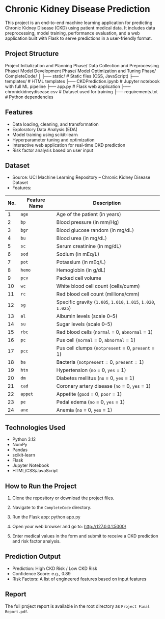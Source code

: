 # Chronic Kidney Disease Prediction

This project is an end-to-end machine learning application for predicting Chronic Kidney Disease (CKD) using patient medical data. It includes data preprocessing, model training, performance evaluation, and a web application built with Flask to serve predictions in a user-friendly format.

## Project Structure

Project Initialization and Planning Phase/
Data Collection and Preprocessing Phase/
Model Development Phase/
Model Optimization and Tuning Phase/
CompleteCode/
│
├── static/ # Static files (CSS, JavaScript)
├── templates/ # HTML templates
├── CKDPrediction.ipynb # Jupyter notebook with full ML pipeline
├── app.py # Flask web application
├── chronickidneydisease.csv # Dataset used for training
├── requirements.txt # Python dependencies


## Features

- Data loading, cleaning, and transformation
- Exploratory Data Analysis (EDA)
- Model training using scikit-learn
- Hyperparameter tuning and optimization
- Interactive web application for real-time CKD prediction
- Risk factor analysis based on user input


## Dataset

- Source: UCI Machine Learning Repository – Chronic Kidney Disease Dataset
- Features:

| No. | Feature Name | Description |
|-----|--------------|-------------|
| 1   | `age`        | Age of the patient (in years) |
| 2   | `bp`         | Blood pressure (in mm/Hg) |
| 3   | `bgr`        | Blood glucose random (in mg/dL) |
| 4   | `bu`         | Blood urea (in mg/dL) |
| 5   | `sc`         | Serum creatinine (in mg/dL) |
| 6   | `sod`        | Sodium (in mEq/L) |
| 7   | `pot`        | Potassium (in mEq/L) |
| 8   | `hemo`       | Hemoglobin (in g/dL) |
| 9   | `pcv`        | Packed cell volume |
| 10  | `wc`         | White blood cell count (cells/cumm) |
| 11  | `rc`         | Red blood cell count (millions/cmm) |
| 12  | `sg`         | Specific gravity (`1.005`, `1.010`, `1.015`, `1.020`, `1.025`) |
| 13  | `al`         | Albumin levels (scale 0–5) |
| 14  | `su`         | Sugar levels (scale 0–5) |
| 15  | `rbc`        | Red blood cells (`normal` = 0, `abnormal` = 1) |
| 16  | `pc`         | Pus cell (`normal` = 0, `abnormal` = 1) |
| 17  | `pcc`        | Pus cell clumps (`notpresent` = 0, `present` = 1) |
| 18  | `ba`         | Bacteria (`notpresent` = 0, `present` = 1) |
| 19  | `htn`        | Hypertension (`no` = 0, `yes` = 1) |
| 20  | `dm`         | Diabetes mellitus (`no` = 0, `yes` = 1) |
| 21  | `cad`        | Coronary artery disease (`no` = 0, `yes` = 1) |
| 22  | `appet`      | Appetite (`good` = 0, `poor` = 1) |
| 23  | `pe`         | Pedal edema (`no` = 0, `yes` = 1) |
| 24  | `ane`        | Anemia (`no` = 0, `yes` = 1) |


## Technologies Used

- Python 3.12
- NumPy
- Pandas
- scikit-learn
- Flask
- Jupyter Notebook
- HTML/CSS/JavaScript


## How to Run the Project

1. Clone the repository or download the project files.

2. Navigate to the `CompleteCode` directory.

3. Run the Flask app:
    python app.py

4. Open your web browser and go to:
    http://127.0.0.1:5000/

5. Enter medical values in the form and submit to receive a CKD prediction and risk factor analysis.

## Prediction Output

- Prediction: High CKD Risk / Low CKD Risk
- Confidence Score: e.g., 0.89
- Risk Factors: A list of engineered features based on input features

## Report

The full project report is available in the root directory as `Project Final Report.pdf`.
